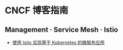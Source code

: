 # CNCF 博客指南

## Management · Service Mesh · Istio

* [使用 Istio 实现基于 Kubernetes 的微服务应用](https://www.ibm.com/developerworks/cn/cloud/library/cl-lo-implementing-kubernetes-microservice-using-istio/index.html)
